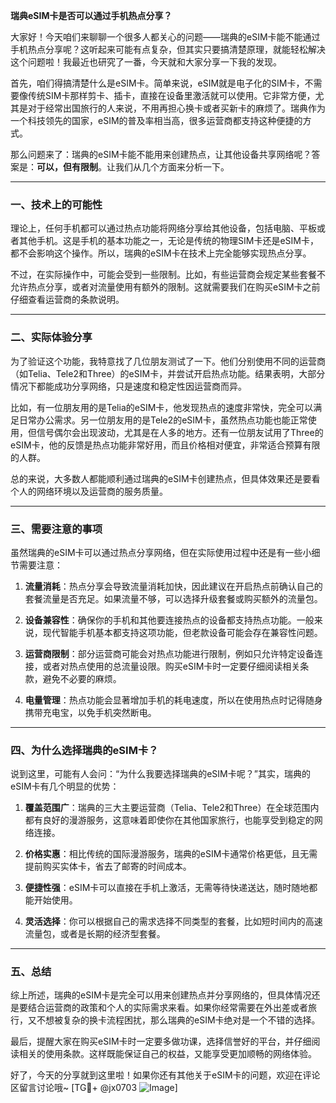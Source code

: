 **瑞典eSIM卡是否可以通过手机热点分享？**

大家好！今天咱们来聊聊一个很多人都关心的问题——瑞典的eSIM卡能不能通过手机热点分享呢？这听起来可能有点复杂，但其实只要搞清楚原理，就能轻松解决这个问题啦！我最近也研究了一番，今天就和大家分享一下我的发现。

首先，咱们得搞清楚什么是eSIM卡。简单来说，eSIM就是电子化的SIM卡，不需要像传统SIM卡那样剪卡、插卡，直接在设备里激活就可以使用。它非常方便，尤其是对于经常出国旅行的人来说，不用再担心换卡或者买新卡的麻烦了。瑞典作为一个科技领先的国家，eSIM的普及率相当高，很多运营商都支持这种便捷的方式。

那么问题来了：瑞典的eSIM卡能不能用来创建热点，让其他设备共享网络呢？答案是：**可以，但有限制**。让我们从几个方面来分析一下。

---

### 一、技术上的可能性

理论上，任何手机都可以通过热点功能将网络分享给其他设备，包括电脑、平板或者其他手机。这是手机的基本功能之一，无论是传统的物理SIM卡还是eSIM卡，都不会影响这个操作。所以，瑞典的eSIM卡在技术上完全能够实现热点分享。

不过，在实际操作中，可能会受到一些限制。比如，有些运营商会规定某些套餐不允许热点分享，或者对流量使用有额外的限制。这就需要我们在购买eSIM卡之前仔细查看运营商的条款说明。

---

### 二、实际体验分享

为了验证这个功能，我特意找了几位朋友测试了一下。他们分别使用不同的运营商（如Telia、Tele2和Three）的eSIM卡，并尝试开启热点功能。结果表明，大部分情况下都能成功分享网络，只是速度和稳定性因运营商而异。

比如，有一位朋友用的是Telia的eSIM卡，他发现热点的速度非常快，完全可以满足日常办公需求。另一位朋友用的是Tele2的eSIM卡，虽然热点功能也能正常使用，但信号偶尔会出现波动，尤其是在人多的地方。还有一位朋友试用了Three的eSIM卡，他的反馈是热点功能非常好用，而且价格相对便宜，非常适合预算有限的人群。

总的来说，大多数人都能顺利通过瑞典的eSIM卡创建热点，但具体效果还是要看个人的网络环境以及运营商的服务质量。

---

### 三、需要注意的事项

虽然瑞典的eSIM卡可以通过热点分享网络，但在实际使用过程中还是有一些小细节需要注意：

1. **流量消耗**：热点分享会导致流量消耗加快，因此建议在开启热点前确认自己的套餐流量是否充足。如果流量不够，可以选择升级套餐或购买额外的流量包。

2. **设备兼容性**：确保你的手机和其他要连接热点的设备都支持热点功能。一般来说，现代智能手机基本都支持这项功能，但老款设备可能会存在兼容性问题。

3. **运营商限制**：部分运营商可能会对热点功能进行限制，例如只允许特定设备连接，或者对热点使用的总流量设限。购买eSIM卡时一定要仔细阅读相关条款，避免不必要的麻烦。

4. **电量管理**：热点功能会显著增加手机的耗电速度，所以在使用热点时记得随身携带充电宝，以免手机突然断电。

---

### 四、为什么选择瑞典的eSIM卡？

说到这里，可能有人会问：“为什么我要选择瑞典的eSIM卡呢？”其实，瑞典的eSIM卡有几个明显的优势：

1. **覆盖范围广**：瑞典的三大主要运营商（Telia、Tele2和Three）在全球范围内都有良好的漫游服务，这意味着即使你在其他国家旅行，也能享受到稳定的网络连接。

2. **价格实惠**：相比传统的国际漫游服务，瑞典的eSIM卡通常价格更低，且无需提前购买实体卡，省去了邮寄的时间成本。

3. **便捷性强**：eSIM卡可以直接在手机上激活，无需等待快递送达，随时随地都能开始使用。

4. **灵活选择**：你可以根据自己的需求选择不同类型的套餐，比如短时间内的高速流量包，或者是长期的经济型套餐。

---

### 五、总结

综上所述，瑞典的eSIM卡是完全可以用来创建热点并分享网络的，但具体情况还是要结合运营商的政策和个人的实际需求来看。如果你经常需要在外出差或者旅行，又不想被复杂的换卡流程困扰，那么瑞典的eSIM卡绝对是一个不错的选择。

最后，提醒大家在购买eSIM卡时一定要多做功课，选择信誉好的平台，并仔细阅读相关的使用条款。这样既能保证自己的权益，又能享受更加顺畅的网络体验。

好了，今天的分享就到这里啦！如果你还有其他关于eSIM卡的问题，欢迎在评论区留言讨论哦~ [TG💪+ @jx0703 ![Image](https://github.com/user-attachments/assets/dbca1d08-cadb-493c-b0ec-ad6f7a83f270)]